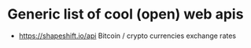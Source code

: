 # Generic list of cool (open) web apis

* https://shapeshift.io/api
Bitcoin / crypto currencies exchange rates

